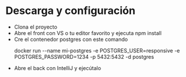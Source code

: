 # Descarga y configuración


<ul>
  <li>Clona el proyecto</li>
  <li>Abre el front con VS o tu editor favorito y ejecuta npm install</li>
  <li>Cre el contenedor postgres con este comando

docker run --name mi-postgres -e POSTGRES_USER=responsive -e POSTGRES_PASSWORD=1234 -p 5432:5432 -d postgres</li>
<li>Abre el back con IntelliJ y ejecútalo</li>
</ul>
